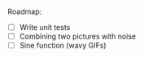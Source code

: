 
Roadmap:
- [ ] Write unit tests
- [ ] Combining two pictures with noise
- [ ] Sine function (wavy GIFs)